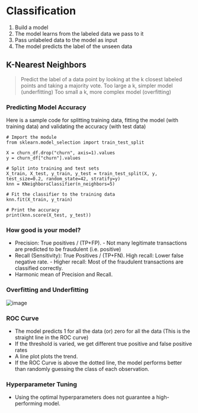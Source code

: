 # Classification

1. Build a model
2. The model learns from the labeled data we pass to it
3. Pass unlabeled data to the model as input
4. The model predicts the label of the unseen data

## K-Nearest Neighbors

> Predict the label of a data point by looking at the k closest labeled points and taking a majority vote.
> Too large a k, simpler model (underfitting)
> Too small a k, more complex model (overfitting)

### Predicting Model Accuracy
Here is a sample code for splitting training data, fitting the model (with training data) and validating the accuracy (with test data)
```
# Import the module
from sklearn.model_selection import train_test_split

X = churn_df.drop("churn", axis=1).values
y = churn_df["churn"].values

# Split into training and test sets
X_train, X_test, y_train, y_test = train_test_split(X, y, test_size=0.2, random_state=42, stratify=y)
knn = KNeighborsClassifier(n_neighbors=5)

# Fit the classifier to the training data
knn.fit(X_train, y_train)

# Print the accuracy
print(knn.score(X_test, y_test))
```
### How good is your model?
- Precision: True positives / (TP+FP).
      - Not many legitimate transactions are predicted to be fraudulent (i.e. positive)
- Recall (Sensitivity): True Positives / (TP+FN). High recall: Lower false negative rate.
      - Higher recall: Most of the fraudulent transactions are classified correctly.
- Harmonic mean of Precision and Recall.

### Overfitting and Underfitting

![image](https://github.com/jeyabalajis/supervised_learning_scikit_learn/assets/15995686/323addc3-6526-4de7-8993-30fa5e18331b)

### ROC Curve

- The model predicts 1 for all the data (or) zero for all the data (This is the straight line in the ROC curve)
- If the threshold is varied, we get different true positive and false positive rates
- A line plot plots the trend.
- If the ROC Curve is above the dotted line, the model performs better than randomly guessing the class of each observation.

### Hyperparameter Tuning

- Using the optimal hyperparameters does not guarantee a high-performing model.
